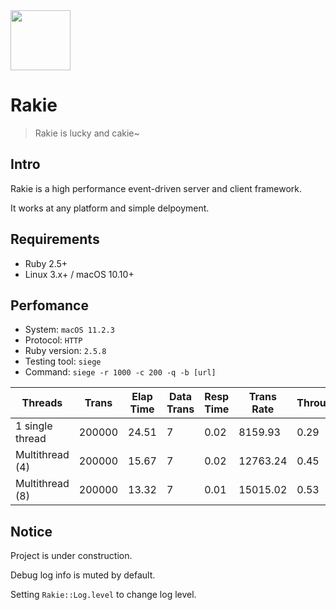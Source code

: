 <img src="https://user-images.githubusercontent.com/18480287/126038375-c546d36a-94e9-45a2-b001-5807dfe63344.png" width="96" height="96" />


# Rakie

> Rakie is lucky and cakie~

## Intro

Rakie is a high performance event-driven server and client framework.

It works at any platform and simple delpoyment.

## Requirements

* Ruby 2.5+
* Linux 3.x+ / macOS 10.10+

## Perfomance

* System: `macOS 11.2.3`
* Protocol: `HTTP`
* Ruby version: `2.5.8`
* Testing tool: `siege`
* Command: `siege -r 1000 -c 200 -q -b [url]`

| Threads | Trans | Elap Time | Data Trans | Resp Time | Trans Rate | Throughput | Concurrent | OKAY | Failed |
| ------- | ----- | --------- | ---------- | --------- | ---------- | ---------- | ---------- | ---- | ------ |
| 1 single thread | 200000 | 24.51 | 7 | 0.02 | 8159.93 | 0.29 | 199.70 | 200000 | 0 |
| Multithread (4) | 200000 | 15.67 | 7 | 0.02 | 12763.24 | 0.45 | 198.55 | 200000 | 0 |
| Multithread (8) | 200000 | 13.32 | 7 | 0.01 | 15015.02 | 0.53 | 198.22 | 200000 | 0 |

## Notice

Project is under construction.

Debug log info is muted by default.

Setting `Rakie::Log.level` to change log level.
